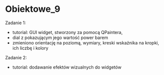 # Obiektowe_9

Zadanie 1: 
- tutorial: GUI widget, stworzony za pomocą QPaintera, 
- dial z pokazującym jego wartość power barem
- zmieniono orientację na poziomą, wymiary, kreski wskaźnika na kropki, ich liczbę i kolory

Zadanie 2:
- tutorial: dodawanie efektów wizualnych do widgetów